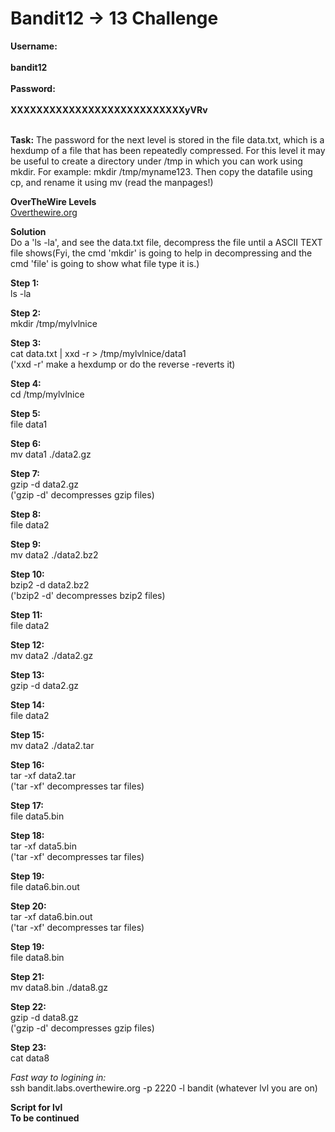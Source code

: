 # Bandit12 -> 13 Challenge

**Username:**
<br>
<br>
**bandit12**
<br>
<br>
**Password:**
<br>
<br>
**XXXXXXXXXXXXXXXXXXXXXXXXXXXyVRv**
<br>
<br>

**Task:**
The password for the next level is stored in the file data.txt, which is a hexdump of a file that has been repeatedly compressed. 
For this level it may be useful to create a directory under /tmp in which you can work using mkdir. For example: mkdir /tmp/myname123. 
Then copy the datafile using cp, and rename it using mv (read the manpages!)

**OverTheWire Levels**
<br>
[Overthewire.org](https://overthewire.org/wargames/bandit/bandit13.html)

**Solution**
<br>
Do a 'ls -la', and see the data.txt file, decompress the file until a ASCII TEXT file shows(Fyi, the cmd 'mkdir' is going to help in decompressing and the cmd 'file' is going to show what file type it is.)

**Step 1:**
<br>
ls -la

**Step 2:**
<br>
mkdir /tmp/mylvlnice

**Step 3:**
<br>
cat data.txt | xxd -r > /tmp/mylvlnice/data1
<br>
('xxd -r' make a hexdump or do the reverse -reverts it)

**Step 4:**
<br>
cd /tmp/mylvlnice

**Step 5:**
<br>
file data1

**Step 6:**
<br>
mv data1 ./data2.gz

**Step 7:**
<br>
gzip -d data2.gz
<br>
('gzip -d' decompresses gzip files)

**Step 8:**
<br>
file data2

**Step 9:**
<br>
mv data2 ./data2.bz2

**Step 10:**
<br>
bzip2 -d data2.bz2
<br>
('bzip2 -d' decompresses bzip2 files)

**Step 11:**
<br>
file data2

**Step 12:**
<br>
mv data2 ./data2.gz

**Step 13:**
<br>
gzip -d data2.gz

**Step 14:**
<br>
file data2

**Step 15:**
<br>
mv data2 ./data2.tar

**Step 16:**
<br>
tar -xf data2.tar
<br>
('tar -xf' decompresses tar files)

**Step 17:**
<br>
file data5.bin

**Step 18:**
<br>
tar -xf data5.bin
<br>
('tar -xf' decompresses tar files)

**Step 19:**
<br>
file data6.bin.out

**Step 20:**
<br>
tar -xf data6.bin.out
<br>
('tar -xf' decompresses tar files)

**Step 19:**
<br>
file data8.bin

**Step 21:**
<br>
mv data8.bin ./data8.gz

**Step 22:**
<br>
gzip -d data8.gz
<br>
('gzip -d' decompresses gzip files)

**Step 23:**
<br>
cat data8

*Fast way to logining in:*
<br>
ssh bandit.labs.overthewire.org -p 2220 -l bandit (whatever lvl you are on)

**Script for lvl**
<br>
**To be continued**
